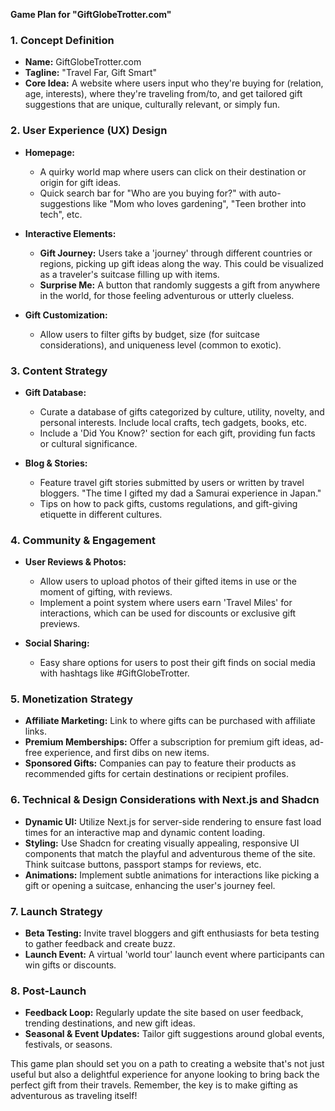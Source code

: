 **Game Plan for "GiftGlobeTrotter.com"**

### 1. **Concept Definition**
- **Name:** GiftGlobeTrotter.com
- **Tagline:** "Travel Far, Gift Smart"
- **Core Idea:** A website where users input who they're buying for (relation, age, interests), where they're traveling from/to, and get tailored gift suggestions that are unique, culturally relevant, or simply fun.

### 2. **User Experience (UX) Design**
- **Homepage:** 
  - A quirky world map where users can click on their destination or origin for gift ideas. 
  - Quick search bar for "Who are you buying for?" with auto-suggestions like "Mom who loves gardening", "Teen brother into tech", etc.
  
- **Interactive Elements:**
  - **Gift Journey:** Users take a 'journey' through different countries or regions, picking up gift ideas along the way. This could be visualized as a traveler's suitcase filling up with items.
  - **Surprise Me:** A button that randomly suggests a gift from anywhere in the world, for those feeling adventurous or utterly clueless.

- **Gift Customization:**
  - Allow users to filter gifts by budget, size (for suitcase considerations), and uniqueness level (common to exotic).

### 3. **Content Strategy**
- **Gift Database:** 
  - Curate a database of gifts categorized by culture, utility, novelty, and personal interests. Include local crafts, tech gadgets, books, etc.
  - Include a 'Did You Know?' section for each gift, providing fun facts or cultural significance.

- **Blog & Stories:**
  - Feature travel gift stories submitted by users or written by travel bloggers. "The time I gifted my dad a Samurai experience in Japan."
  - Tips on how to pack gifts, customs regulations, and gift-giving etiquette in different cultures.

### 4. **Community & Engagement**
- **User Reviews & Photos:** 
  - Allow users to upload photos of their gifted items in use or the moment of gifting, with reviews.
  - Implement a point system where users earn 'Travel Miles' for interactions, which can be used for discounts or exclusive gift previews.

- **Social Sharing:**
  - Easy share options for users to post their gift finds on social media with hashtags like #GiftGlobeTrotter.

### 5. **Monetization Strategy**
- **Affiliate Marketing:** Link to where gifts can be purchased with affiliate links.
- **Premium Memberships:** Offer a subscription for premium gift ideas, ad-free experience, and first dibs on new items.
- **Sponsored Gifts:** Companies can pay to feature their products as recommended gifts for certain destinations or recipient profiles.

### 6. **Technical & Design Considerations with Next.js and Shadcn**
- **Dynamic UI:** Utilize Next.js for server-side rendering to ensure fast load times for an interactive map and dynamic content loading.
- **Styling:** Use Shadcn for creating visually appealing, responsive UI components that match the playful and adventurous theme of the site. Think suitcase buttons, passport stamps for reviews, etc.
- **Animations:** Implement subtle animations for interactions like picking a gift or opening a suitcase, enhancing the user's journey feel.

### 7. **Launch Strategy**
- **Beta Testing:** Invite travel bloggers and gift enthusiasts for beta testing to gather feedback and create buzz.
- **Launch Event:** A virtual 'world tour' launch event where participants can win gifts or discounts.

### 8. **Post-Launch**
- **Feedback Loop:** Regularly update the site based on user feedback, trending destinations, and new gift ideas.
- **Seasonal & Event Updates:** Tailor gift suggestions around global events, festivals, or seasons.

This game plan should set you on a path to creating a website that's not just useful but also a delightful experience for anyone looking to bring back the perfect gift from their travels. Remember, the key is to make gifting as adventurous as traveling itself!